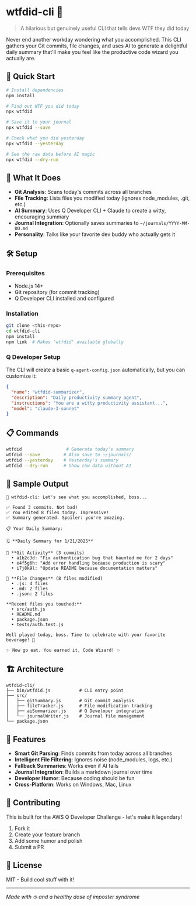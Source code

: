 # wtfdid-cli 🤯

> A hilarious but genuinely useful CLI that tells devs WTF they did today

Never end another workday wondering what you accomplished. This CLI gathers your Git commits, file changes, and uses AI to generate a delightful daily summary that'll make you feel like the productive code wizard you actually are.

## 🚀 Quick Start

```bash
# Install dependencies
npm install

# Find out WTF you did today
npx wtfdid

# Save it to your journal
npx wtfdid --save

# Check what you did yesterday
npx wtfdid --yesterday

# See the raw data before AI magic
npx wtfdid --dry-run
```

## 🎯 What It Does

- **Git Analysis**: Scans today's commits across all branches
- **File Tracking**: Lists files you modified today (ignores node_modules, .git, etc.)
- **AI Summary**: Uses Q Developer CLI + Claude to create a witty, encouraging summary
- **Journal Integration**: Optionally saves summaries to `~/journals/YYYY-MM-DD.md`
- **Personality**: Talks like your favorite dev buddy who actually gets it

## 🛠 Setup

### Prerequisites
- Node.js 14+
- Git repository (for commit tracking)
- Q Developer CLI installed and configured

### Installation
```bash
git clone <this-repo>
cd wtfdid-cli
npm install
npm link  # Makes 'wtfdid' available globally
```

### Q Developer Setup
The CLI will create a basic `q-agent-config.json` automatically, but you can customize it:

```json
{
  "name": "wtfdid-summarizer",
  "description": "Daily productivity summary agent",
  "instructions": "You are a witty productivity assistant...",
  "model": "claude-3-sonnet"
}
```

## 📋 Commands

```bash
wtfdid                 # Generate today's summary
wtfdid --save         # Also save to ~/journals/
wtfdid --yesterday    # Yesterday's summary
wtfdid --dry-run      # Show raw data without AI
```

## 🎨 Sample Output

```
🧠 wtfdid-cli: Let's see what you accomplished, boss...

✅ Found 3 commits. Not bad!
✅ You edited 8 files today. Impressive!
✅ Summary generated. Spoiler: you're amazing.

📋 Your Daily Summary:

🗓️ **Daily Summary for 1/21/2025**

📝 **Git Activity** (3 commits)
  • a1b2c3d: "Fix authentication bug that haunted me for 2 days"
  • e4f5g6h: "Add error handling because production is scary"
  • i7j8k9l: "Update README because documentation matters"

📁 **File Changes** (8 files modified)
  • .js: 4 files
  • .md: 2 files
  • .json: 2 files

**Recent files you touched:**
  • src/auth.js
  • README.md
  • package.json
  • tests/auth.test.js

Well played today, boss. Time to celebrate with your favorite beverage! 🍺

✨ Now go eat. You earned it, Code Wizard! ✨
```

## 🏗 Architecture

```
wtfdid-cli/
├── bin/wtfdid.js           # CLI entry point
├── src/
│   ├── gitSummary.js       # Git commit analysis
│   ├── fileTracker.js      # File modification tracking
│   ├── aiSummarizer.js     # Q Developer integration
│   └── journalWriter.js    # Journal file management
└── package.json
```

## 🎪 Features

- **Smart Git Parsing**: Finds commits from today across all branches
- **Intelligent File Filtering**: Ignores noise (node_modules, logs, etc.)
- **Fallback Summaries**: Works even if AI fails
- **Journal Integration**: Builds a markdown journal over time
- **Developer Humor**: Because coding should be fun
- **Cross-Platform**: Works on Windows, Mac, Linux

## 🤝 Contributing

This is built for the AWS Q Developer Challenge - let's make it legendary!

1. Fork it
2. Create your feature branch
3. Add some humor and polish
4. Submit a PR

## 📝 License

MIT - Build cool stuff with it!

---

*Made with ☕ and a healthy dose of imposter syndrome*